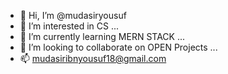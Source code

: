 - 👋 Hi, I’m @mudasiryousuf
- 👀 I’m interested in CS ...
- 🌱 I’m currently learning MERN STACK ...
- 💞️ I’m looking to collaborate on OPEN Projects ...
- 📫 mudasiribnyousuf18@gmail.com

<!---
mudasiryousuf/mudasiryousuf is a ✨ special ✨ repository because its `README.md` (this file) appears on your GitHub profile.
You can click the Preview link to take a look at your changes.
--->
